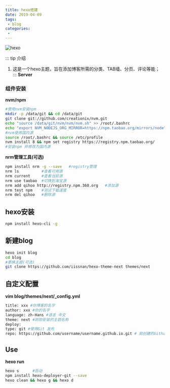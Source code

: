 ```yaml
---
title: hexo搭建
date: 2019-04-09
tags:
 - blog
categories:
 -
---
```


![hexo](https://img.shields.io/badge/hexo-4.0.1-green)

::: tip 介绍
1. 这是一个hexo主题，旨在添加博客所需的分类、TAB墙、分页、评论等能；<br>
:::
**Server**
### 组件安装
**nvm/npm**

```bash
#使用nvm安装npm
mkdir -p /data/git && cd /data/git
git clone git://github.com/creationix/nvm.git
echo "source /data/git/nvm/nvm/nvm.sh" >> /root/.bashrc
echo "export NVM_NODEJS_ORG_MIRROR=https://npm.taobao.org/mirrors/node" >> /etc/profile
#nvm使用国内源
source /root/.bashrc && source /etc/profile
nvm install 8 && npm set registry https://registry.npm.taobao.org/
#安装npm 并修改为国内源
```

**nrm管理工具(可选)**
```bash
npm install nrm -g --save	#registry管理
nrm ls			#查看可用源	
nrm current		#查看当前源
nrm use taobao	#切换到淘宝源
nrm add	qihoo http://registry.npm.360.org	#添加源
nrm test npm	#测试下载速度
nrm del qihoo	#删除源

```
## hexo安装
```bash
npm install hexo-cli -g
```
## 新建blog
```bash
hexo init blog
cd blog
#更换主题(可选)
git clone https://github.com/iissnan/hexo-theme-next themes/next
```
## 自定义配置
**vim blog/themes/next/_config.yml**
```bash
title: xxx #你博客的名字
author: xxx #你的名字
language: zh-Hans #语言 中文
theme: next #刚刚安装的主题名称
deploy:
type: git #使用Git 发布
repo: https://github.com/username/username.github.io.git # 刚创建的Github仓库
```
## Use
**hexo run**
```bash
hexo s		#启动
npm install hexo-deployer-git --save
hexo clean && hexo g && hexo d
```
